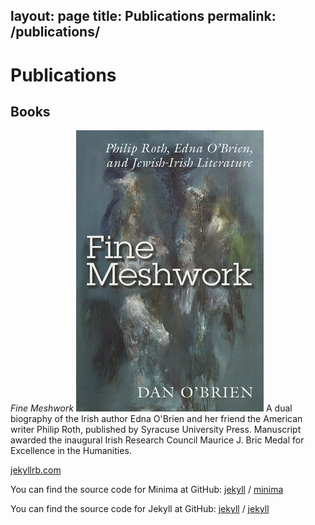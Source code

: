 layout: page
title: Publications
permalink: /publications/
---
# Publications

## Books

*Fine Meshwork*
![Fine Meshwork cover](img/finemeshwork.jpg)
A dual biography of the Irish author Edna O'Brien and her friend the American writer Philip Roth, published by Syracuse University Press. Manuscript awarded the inaugural Irish Research Council Maurice J. Bric Medal for Excellence in the Humanities. 

 [jekyllrb.com](https://jekyllrb.com/)

You can find the source code for Minima at GitHub:
[jekyll][jekyll-organization] /
[minima](https://github.com/jekyll/minima)

You can find the source code for Jekyll at GitHub:
[jekyll][jekyll-organization] /
[jekyll](https://github.com/jekyll/jekyll)


[jekyll-organization]: https://github.com/jekyll